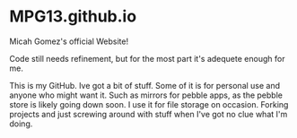 # MPG13.github.io
Micah Gomez's official Website!

Code still needs refinement, but for the most part it's adequete enough for me.

This is my GitHub. Ive got a bit of stuff. Some of it is for personal use and anyone who might want it. Such as mirrors for pebble apps, as the pebble store is likely going down soon. I use it for file storage on occasion. Forking projects and just screwing around with stuff when I've got no clue what I'm doing.
